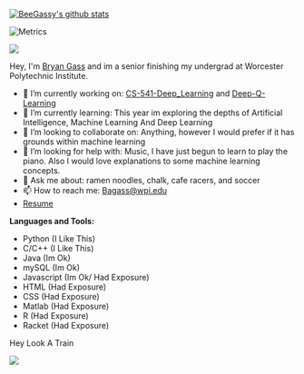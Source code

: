 [![BeeGassy's github stats](https://github-readme-stats.vercel.app/api?username=beegassy)](https://github.com/beegassy/github-readme-stats)

![Metrics](https://metrics.lecoq.io/BeeGassy?template=classic&base.header=0&base.activity=0&base.community=0&base.repositories=0&base.metadata=0&languages=1&pagespeed=1&pagespeed.detailed=false&pagespeed.screenshot=false&config.timezone=America%2FNew_York&config.animated=true)

![](https://visitor-badge.glitch.me/badge?page_id=BeeGassy.BeeGassy)

Hey, I'm [Bryan Gass](https://beegass.github.io/) and im a senior finishing my undergrad at Worcester Polytechnic Institute.

- 🔭 I’m currently working on: [CS-541-Deep_Learning](https://github.com/BeeGassy/CS-541-Deep_Learning) and [Deep-Q-Learning](https://github.com/BeeGassy/Deep-Q-Learning)
- 🌱 I’m currently learning: This year im exploring the depths of Artificial Intelligence, Machine Learning And Deep Learning
- 👯 I’m looking to collaborate on: Anything, however I would prefer if it has grounds within machine learning
- 🤔 I’m looking for help with: Music, I have just begun to learn to play the piano. Also I would love explanations to some machine learning concepts. 
- 💬 Ask me about: ramen noodles, chalk, cafe racers, and soccer
- 📫 How to reach me: Bagass@wpi.edu
- [Resume](https://drive.google.com/file/d/1nLvVjwsb72gBJYboirFcFiwBYpzu7h1c/view?usp=sharing)

**Languages and Tools:** 

- Python (I Like This)
- C/C++ (I Like This)
- Java (Im Ok)
- mySQL (Im Ok)
- Javascript (Im Ok/ Had Exposure)
- HTML (Had Exposure)
- CSS (Had Exposure)
- Matlab (Had Exposure)
- R (Had Exposure)
- Racket (Had Exposure)

Hey Look A Train

![](https://media.giphy.com/media/CQl0tM5gYyqQg/giphy.gif)
